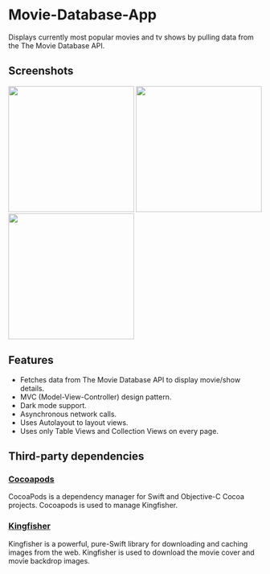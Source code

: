 # Movie-Database-App

Displays currently most popular movies and tv shows by pulling data from the The Movie Database API.

## Screenshots

<p>
  <img width="250px" src="https://im2.ezgif.com/tmp/ezgif-2-6734e086dc3b.gif">
  <img width="250px" src="https://im6.ezgif.com/tmp/ezgif-6-20fe338db0c3.gif">
  <img width="250px" src="https://im2.ezgif.com/tmp/ezgif-2-a0230a045d01.gif">
</p>

## Features

* Fetches data from The Movie Database API to display movie/show details.
* MVC (Model-View-Controller) design pattern.
* Dark mode support.
* Asynchronous network calls.
* Uses Autolayout to layout views.
* Uses only Table Views and Collection Views on every page.

## Third-party dependencies

### [Cocoapods](https://github.com/CocoaPods/CocoaPods)

CocoaPods is a dependency manager for Swift and Objective-C Cocoa projects. Cocoapods is used to manage Kingfisher.

### [Kingfisher](https://github.com/onevcat/Kingfisher)

Kingfisher is a powerful, pure-Swift library for downloading and caching images from the web. Kingfisher is used to download the movie cover and movie backdrop images.



